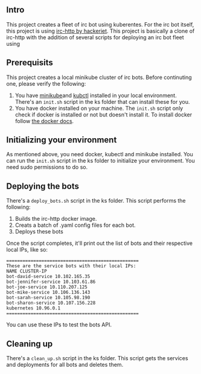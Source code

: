 ## Intro
This project creates a fleet of irc bot using kuberentes.
For the irc bot itself, this project is using [irc-http by hackeriet](https://github.com/hackeriet/irc-http). This project is basically a clone of irc-http with the addition of several scripts for deploying an irc bot fleet using

## Prerequisits
This project creates a local minikube cluster of irc bots. Before continuting 
one, please verify the following:

1. You have [minikube](https://kubernetes.io/docs/tasks/tools/)and [kubctl](https://kubernetes.io/docs/tasks/tools/install-kubectl/) installed in your local environment. There's an `init.sh` script in the ks folder that can install these for you.
1. You have docker installed on your machine. The `init.sh` script only check if docker is installed or not but doesn't install it. To install docker follow
[the docker docs](https://docs.docker.com/engine/install).

## Initializing your environment
As mentioned above, you need docker, kubectl and minikube installed.
You can run the `init.sh` script in the ks folder to initialize your environment. You need sudo permissions to do so.

## Deploying the bots
There's a `deploy_bots.sh` script in the ks folder. This script performs the following:
1. Builds the irc-http docker image.
1. Creats a batch of .yaml config files for each bot.
1. Deploys these bots 

Once the script completes, it'll print out the list of bots and their respective local IPs, like so:
```
=================================================
These are the service bots with their local IPs:
NAME CLUSTER-IP
bot-david-service 10.102.165.35
bot-jennifer-service 10.103.61.86
bot-joe-service 10.110.207.125
bot-mike-service 10.106.136.143
bot-sarah-service 10.105.98.190
bot-sharon-service 10.107.156.228
kubernetes 10.96.0.1
=================================================
```

You can use these IPs to test the bots API.


## Cleaning up
There's a `clean_up.sh` script in the ks folder. This script gets the services and deployments for all bots and deletes them.
    


